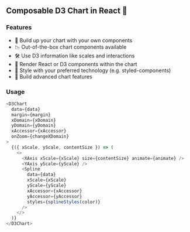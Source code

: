 ## Composable D3 Chart in React 🎉

### Features

- 🧩 Build up your chart with your own components
- 📉 Out-of-the-box chart components available
- 🛠 Use D3 information like scales and interactions
- 🔌 Render React or D3 components within the chart
- 💄 Style with your preferred technology (e.g. styled-components)
- 🤯 Build advanced chart features

### Usage

```js
<D3Chart
  data={data}
  margin={margin}
  xDomain={xDomain}
  yDomain={yDomain}
  xAccessor={xAccessor}
  onZoom={changeXDomain}
>
  {({ xScale, yScale, contentSize }) => (
    <>
      <XAxis xScale={xScale} size={contentSize} animate={animate} />
      <YAxis yScale={yScale} />
      <Spline
        data={data}
        xScale={xScale}
        yScale={yScale}
        xAccessor={xAccessor}
        yAccessor={yAccessor}
        styles={splineStyles(color)}
      />
    </>
  )}
</D3Chart>
```
